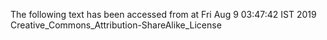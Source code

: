 The following text has been accessed from at Fri Aug 9 03:47:42 IST 2019
Creative_Commons_Attribution-ShareAlike_License
